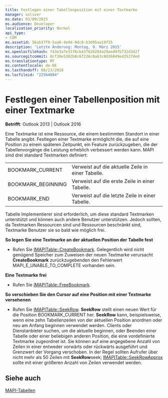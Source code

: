 ```yaml
---
title: Festlegen einer Tabellenposition mit einer Textmarke
manager: soliver
ms.date: 03/09/2015
ms.audience: Developer
localization_priority: Normal
api_type:
- COM
ms.assetid: 56ab37f9-5aa6-4e9d-9dc8-b3d95aa19f35
description: 'Letzte Änderung: Montag, 9. März 2015'
ms.openlocfilehash: f43e3a7e3376cb437620204a29aed9fb732d3427
ms.sourcegitcommit: 0cf39e5382b8c6f236c8a63c6036849ed3527ded
ms.translationtype: MT
ms.contentlocale: de-DE
ms.lasthandoff: 08/23/2018
ms.locfileid: "22564094"
---
```

# <a name="setting-a-table-position-with-a-bookmark"></a>Festlegen einer Tabellenposition mit einer Textmarke

  
  
**Betrifft**: Outlook 2013 | Outlook 2016 
  
Eine Textmarke ist eine Ressource, die einem bestimmten Standort in einer Tabelle angibt. Festlegen einer Textmarke ermöglicht die, die auf eine Position zu einem späteren Zeitpunkt, ein Feature zurückzugeben, die der Tabellenvorgänge die Leistung erheblich verbessert werden kann. MAPI sind drei standard Textmarken definiert: 
  
|||
|:-----|:-----|
|BOOKMARK_CURRENT  <br/> |Verweist auf die aktuelle Zeile in einer Tabelle.  <br/> |
|BOOKMARK_BEGINNING  <br/> |Verweist auf die erste Zeile in einer Tabelle.  <br/> |
|BOOKMARK_END  <br/> |Verweist auf die letzte Zeile in einer Tabelle.  <br/> |
   
Tabelle Implementierer sind erforderlich, um diese standard Textmarken unterstützt und können auch andere Benutzer unterstützen. Jedoch sollten, da Textmarken Ressourcen sind und Ressourcen beschränkt sind, Textmarke Benutzer sie so bald wie möglich frei. 
  
 **So legen Sie eine Textmarke an der aktuellen Position der Tabelle fest**
  
- Rufen Sie [IMAPITable::CreateBookmark](imapitable-createbookmark.md). Gelegentlich wird nicht genügend Speicher zum Zuweisen der neuen Textmarke verursacht **CreateBookmark** zurückzugebenden den Fehlerwert MAPI_E_UNABLE_TO_COMPLETE vorhanden sein. 
    
 **Eine Textmarke frei**
  
- Rufen Sie [IMAPITable::FreeBookmark](imapitable-freebookmark.md).
    
 **So verschieben Sie den Cursor auf eine Position mit einer Textmarke versehenen**
  
- Rufen Sie [IMAPITable::SeekRow](imapitable-seekrow.md). **SeekRow** stellt einen neuen Wert für die Position BOOKMARK_CURRENT her. **SeekRow** kann, beispielsweise, wenn eine zehn Tabellenzeilen von der aktuellen Position anordnen oder neu am Anfang beginnen verwendet werden. Clients oder Dienstanbieter suchen, um die aktuelle beginnen, oder Beenden einer Tabelle oder einer beliebigen anderen Position, die eine vordefinierte Textmarke zugeordnet ist. Sie können auf eine angegebene Anzahl von Zeilen in einer entweder vorwärts oder rückwärts ausgeführt und Grenzwert der Vorgang verschoben. In der Regel sollten Aufrufer über nicht mehr als 50 Zeilen mit **SeekRow**seek; [IMAPITable::SeekRowApprox](imapitable-seekrowapprox.md) sollte mit einer größeren Anzahl von Zeilen verwendet werden. 
    
## <a name="see-also"></a>Siehe auch



[MAPI-Tabellen](mapi-tables.md)

